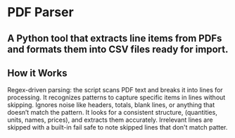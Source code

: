 # PDF Parser
## A Python tool that extracts line items from PDFs and formats them into CSV files ready for import.

## How it Works
Regex-driven parsing: the script scans PDF text and breaks it into lines for processing. It recognizes patterns to capture specific items in lines without skipping. Ignores noise like headers, totals, blank lines, or anything that doesn’t match the pattern. It looks for a consistent structure, (quantities, units, names, prices), and extracts them accurately. Irrelevant lines are skipped with a built-in fail safe to note skipped lines that don't match patter.
